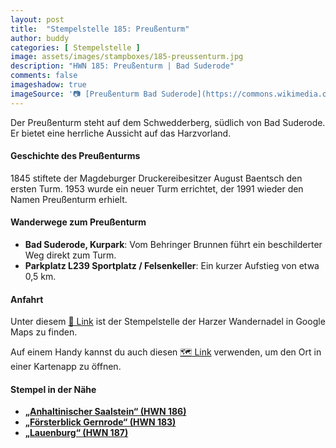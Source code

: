 ```yaml
---
layout: post
title:  "Stempelstelle 185: Preußenturm"
author: buddy
categories: [ Stempelstelle ]
image: assets/images/stampboxes/185-preussenturm.jpg
description: "HWN 185: Preußenturm | Bad Suderode"
comments: false
imageshadow: true
imageSource: '📷 [Preußenturm Bad Suderode](https://commons.wikimedia.org/wiki/File:Preu%C3%9Fenturm_Bad_Suderode.jpg) von <a href="//commons.wikimedia.org/wiki/User:Olaf2" title="User:Olaf2">Olaf Meister</a> unter Lizenz [CC BY-SA 4.0](https://creativecommons.org/licenses/by-sa/4.0)'
---
```


Der Preußenturm steht auf dem Schwedderberg, südlich von Bad Suderode. Er bietet eine herrliche Aussicht auf das Harzvorland. 

#### Geschichte des Preußenturms

1845 stiftete der Magdeburger Druckereibesitzer August Baentsch den ersten Turm. 1953 wurde ein neuer Turm errichtet, der 1991 wieder den Namen Preußenturm erhielt. 

#### Wanderwege zum Preußenturm

- **Bad Suderode, Kurpark**: Vom Behringer Brunnen führt ein beschilderter Weg direkt zum Turm. 
- **Parkplatz L239 Sportplatz / Felsenkeller**: Ein kurzer Aufstieg von etwa 0,5 km. 

#### Anfahrt

Unter diesem [📍 Link](https://www.google.com/maps/dir/?api=1&origin=&destination=51.72378%2C%2011.11917) ist der Stempelstelle der Harzer Wandernadel in Google Maps zu finden.

<div class="android-only">
  Auf einem Handy kannst du auch diesen 
  <a href="geo:51.72378,11.11917">🗺️ Link</a> 
  verwenden, um den Ort in einer Kartenapp zu öffnen.
  <p></p>
</div>

#### Stempel in der Nähe

- [**„Anhaltinischer Saalstein“ (HWN 186)**](/stempelstelle-186-anhaltinischer-salstein)
- [**„Försterblick Gernrode“ (HWN 183)**](/stempelstelle-183-foersterblick-gernrode)
- [**„Lauenburg“ (HWN 187)**](/stempelstelle-187-lauenburg)

